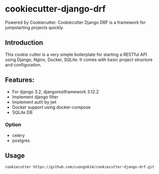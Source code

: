 # cookiecutter-django-drf

Powered by Cookiecutter. Cookiecutter Django DRF is a framework for jumpstarting projects quickly.

## Introduction
This cookie cutter is a very simple boilerplate for starting a RESTful API using Django, Nginx, Docker, SQLite. It comes with basic project structure and configuration.

## Features:

- For django 3.2, djangorestframework 3.12.2
- Implement django filter
- Implement auth by jwt
- Docker support using docker-compose
- SQLite DB

### Option

- celery
- postgres

## Usage

`cookiecutter https://github.com/cuongnb14/cookiecutter-django-drf.git`

